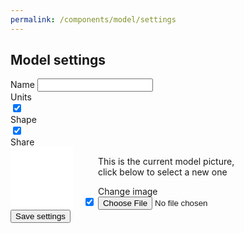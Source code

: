 ```yaml
---
permalink: /components/model/settings
---
```

<!-- Start of /components/model/settings -->
<div class="container">
<div class="row">
<div class="col-sm-10 offset-sm-1 col-md-8 offset-md-2 mt-2" id="settings-inner">
<h2>Model settings</h2>
<form id="settings-form">
    <!-- username -->
    <div class="input-group key-sm mt-4">
        <span class="input-group-addon td-key">Name</span>
        <input class="form-number form-control" id="name" name="name" value="" type="text">
    </div>
    <!-- units -->
    <div class="input-group key-toggle key-sm mt-4 mb-4">
        <span class="input-group-addon td-key">Units</span>
        <div class="toggle toggle-light" id="units-toggle"></div>
    </div>
    <input class="hidden" id="units" name="units" value="imperial" type="checkbox" checked="">
    <!-- body -->
    <div class="input-group key-toggle key-sm mt-4 mb-4">
        <span class="input-group-addon td-key">Shape</span>
        <div class="toggle toggle-light" id="body-toggle"></div>
    </div>
    <input class="hidden" id="body" name="body" value="female" type="checkbox" checked="">
    <!-- shared -->
    <div class="input-group key-toggle key-sm mt-4 mb-4">
        <span class="input-group-addon td-key">Share</span>
        <div class="toggle toggle-light" id="shared-toggle"></div>
    </div>
    <input class="hidden" id="shared" name="shared" value="1" type="checkbox" checked="">
    <!-- picture -->
        <div class="bg-thematic drop-shadow" id="picture-key" style="width: 100px; height: 100px; background-color: #fff; display: inline-block; margin-right: 1rem; float: left;"></div>
        <div style="display: inline-block; width: 250px;">
            <p id="picture-msg">This is the current model picture, click below to select a new one</p>
            <a class="btn btn-outline-primary poh" id="picture-btn">Change image</a>
            <input class="hidden" id="file" name="file" type="file">
            <input class="hidden" id="picture" name="picture" type="hidden">
        </div>
    <div id="loader" class=""><button type="submit" class="btn btn-primary btn-lg mt-5 btn-block disabled">Save settings</button></div>
</form>
</div>
</div>
</div>
<!-- End of /components/model/settings -->
